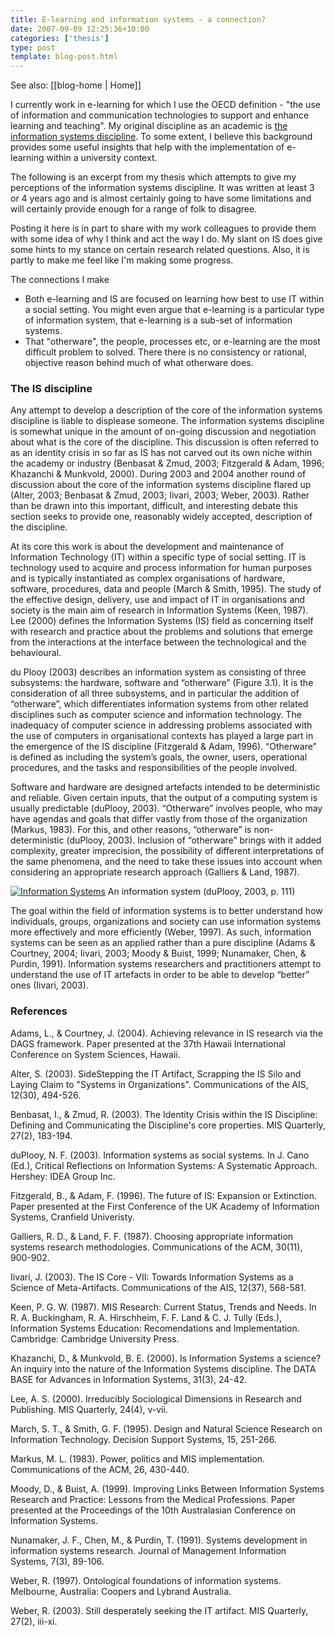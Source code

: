 ```yaml
---
title: E-learning and information systems - a connection?
date: 2007-09-09 12:25:36+10:00
categories: ['thesis']
type: post
template: blog-post.html
---
```


See also: [[blog-home | Home]]

I currently work in e-learning for which I use the OECD definition - "the use of information and communication technologies to support and enhance learning and teaching". My original discipline as an academic is [the information systems discipline](http://www.isworld.org/). To some extent, I believe this background provides some useful insights that help with the implementation of e-learning within a university context.

The following is an excerpt from my thesis which attempts to give my perceptions of the information systems discipline. It was written at least 3 or 4 years ago and is almost certainly going to have some limitations and will certainly provide enough for a range of folk to disagree.

Posting it here is in part to share with my work colleagues to provide them with some idea of why I think and act the way I do. My slant on IS does give some hints to my stance on certain research related questions. Also, it is partly to make me feel like I'm making some progress.

The connections I make

- Both e-learning and IS are focused on learning how best to use IT within a social setting. You might even argue that e-learning is a particular type of information system, that e-learning is a sub-set of information systems.
- That "otherware", the people, processes etc, or e-learning are the most difficult problem to solved. There there is no consistency or rational, objective reason behind much of what otherware does.

### The IS discipline

Any attempt to develop a description of the core of the information systems discipline is liable to displease someone. The information systems discipline is somewhat unique in the amount of on-going discussion and negotiation about what is the core of the discipline. This discussion is often referred to as an identity crisis in so far as IS has not carved out its own niche within the academy or industry (Benbasat & Zmud, 2003; Fitzgerald & Adam, 1996; Khazanchi & Munkvold, 2000). During 2003 and 2004 another round of discussion about the core of the information systems discipline flared up (Alter, 2003; Benbasat & Zmud, 2003; Iivari, 2003; Weber, 2003). Rather than be drawn into this important, difficult, and interesting debate this section seeks to provide one, reasonably widely accepted, description of the discipline.

At its core this work is about the development and maintenance of Information Technology (IT) within a specific type of social setting. IT is technology used to acquire and process information for human purposes and is typically instantiated as complex organisations of hardware, software, procedures, data and people (March & Smith, 1995). The study of the effective design, delivery, use and impact of IT in organisations and society is the main aim of research in Information Systems (Keen, 1987). Lee (2000) defines the Information Systems (IS) field as concerning itself with research and practice about the problems and solutions that emerge from the interactions at the interface between the technological and the behavioural.

du Plooy (2003) describes an information system as consisting of three subsystems: the hardware, software and “otherware” (Figure 3.1). It is the consideration of all three subsystems, and in particular the addition of “otherware”, which differentiates information systems from other related disciplines such as computer science and information technology. The inadequacy of computer science in addressing problems associated with the use of computers in organisational contexts has played a large part in the emergence of the IS discipline (Fitzgerald & Adam, 1996). “Otherware” is defined as including the system’s goals, the owner, users, operational procedures, and the tasks and responsibilities of the people involved.

Software and hardware are designed artefacts intended to be deterministic and reliable. Given certain inputs, that the output of a computing system is usually predictable (duPlooy, 2003). “Otherware” involves people, who may have agendas and goals that differ vastly from those of the organization (Markus, 1983). For this, and other reasons, “otherware” is non-deterministic (duPlooy, 2003). Inclusion of “otherware” brings with it added complexity, greater imprecision, the possibility of different interpretations of the same phenomena, and the need to take these issues into account when considering an appropriate research approach (Galliers & Land, 1987).

[![Information Systems](http://cq-pan.cqu.edu.au/david-jones/blog/wp-content/uploads/2007/09/image001.gif)](http://cq-pan.cqu.edu.au/david-jones/blog/wp-content/uploads/2007/09/image001.gif "Information Systems") An information system (duPlooy, 2003, p. 111)

The goal within the field of information systems is to better understand how individuals, groups, organizations and society can use information systems more effectively and more efficiently (Weber, 1997). As such, information systems can be seen as an applied rather than a pure discipline (Adams & Courtney, 2004; Iivari, 2003; Moody & Buist, 1999; Nunamaker, Chen, & Purdin, 1991). Information systems researchers and practitioners attempt to understand the use of IT artefacts in order to be able to develop “better” ones (Iivari, 2003).

### References

Adams, L., & Courtney, J. (2004). Achieving relevance in IS research via the DAGS framework. Paper presented at the 37th Hawaii International Conference on System Sciences, Hawaii.

Alter, S. (2003). SideStepping the IT Artifact, Scrapping the IS Silo and Laying Claim to "Systems in Organizations". Communications of the AIS, 12(30), 494-526.

Benbasat, I., & Zmud, R. (2003). The Identity Crisis within the IS Discipline: Defining and Communicating the Discipline's core properties. MIS Quarterly, 27(2), 183-194.

duPlooy, N. F. (2003). Information systems as social systems. In J. Cano (Ed.), Critical Reflections on Information Systems: A Systematic Approach. Hershey: IDEA Group Inc.

Fitzgerald, B., & Adam, F. (1996). The future of IS: Expansion or Extinction. Paper presented at the First Conference of the UK Academy of Information Systems, Cranfield Univeristy.

Galliers, R. D., & Land, F. F. (1987). Choosing appropriate information systems research methodologies. Communications of the ACM, 30(11), 900-902.

Iivari, J. (2003). The IS Core - VII: Towards Information Systems as a Science of Meta-Artifacts. Communications of the AIS, 12(37), 568-581.

Keen, P. G. W. (1987). MIS Research: Current Status, Trends and Needs. In R. A. Buckingham, R. A. Hirschheim, F. F. Land & C. J. Tully (Eds.), Information Systems Education: Recomendations and Implementation. Cambridge: Cambridge University Press.

Khazanchi, D., & Munkvold, B. E. (2000). Is Information Systems a science? An inquiry into the nature of the Information Systems discipline. The DATA BASE for Advances in Information Systems, 31(3), 24-42.

Lee, A. S. (2000). Irreducibly Sociological Dimensions in Research and Publishing. MIS Quarterly, 24(4), v-vii.

March, S. T., & Smith, G. F. (1995). Design and Natural Science Research on Information Technology. Decision Support Systems, 15, 251-266.

Markus, M. L. (1983). Power, politics and MIS implementation. Communications of the ACM, 26, 430-440.

Moody, D., & Buist, A. (1999). Improving Links Between Information Systems Research and Practice: Lessons from the Medical Professions. Paper presented at the Proceedings of the 10th Australasian Conference on Information Systems.

Nunamaker, J. F., Chen, M., & Purdin, T. (1991). Systems development in information systems research. Journal of Management Information Systems, 7(3), 89-106.

Weber, R. (1997). Ontological foundations of information systems. Melbourne, Australia: Coopers and Lybrand Australia.

Weber, R. (2003). Still desperately seeking the IT artifact. MIS Quarterly, 27(2), iii-xi.